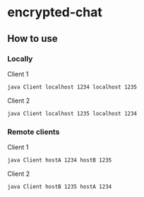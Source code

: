 # encrypted-chat

## How to use

### Locally

Client 1
```bash
java Client localhost 1234 localhost 1235
```

Client 2
```bash
java Client localhost 1235 localhost 1234
```

### Remote clients

Client 1
```bash
java Client hostA 1234 hostB 1235
```

Client 2
```bash
java Client hostB 1235 hostA 1234
```